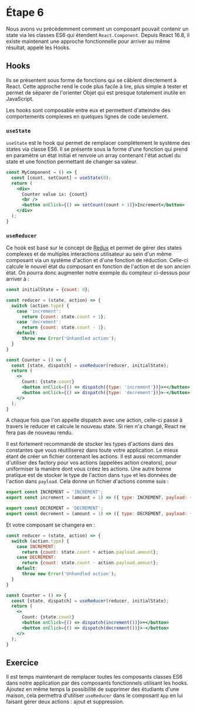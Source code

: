 # Étape 6

Nous avons vu précédemment comment un composant pouvait contenir un state via les classes ES6 qui étendent
`React.Component`. Depuis React 16.8, il existe maintenant une approche fonctionnelle pour arriver au même résultat,
appelé les Hooks.

## Hooks

Ils se présentent sous forme de fonctions qui se câblent directement à React. Cette approche rend le code plus facile
à lire, plus simple à tester et permet de séparer de l'orienter Objet qui est presque totalement inutile en JavaScript.

Les hooks sont composable entre eux et permettent d'atteindre des comportements complexes en quelques lignes de code
seulement.

### `useState`

`useState` est le hook qui permet de remplacer complètement le système des states via classe ES6. Il se présente
sous la forme d'une fonction qui prend en paramètre un état initial et renvoie un array contenant l'état actuel du
state et une fonction permettant de changer sa valeur.

```jsx harmony
const MyComponent = () => {
  const [count, setCount] = useState(0);
  return (
    <div>
      Counter value is: {count}
      <br />
      <button onClick={() => setCount(count + 1)}>Increment</button>
    </div>
  );
}
```

### `useReducer`

Ce hook est basé sur le concept de [Redux](https://redux.js.org/) et permet de gérer des states complexes et de
multiples interactions utilisateur au sein d'un même composant via un système d'action et d'une fonction de réduction.
Celle-ci calcule le nouvel état du composant en fonction de l'action et de son ancien état. On pourra donc augmenter
notre exemple du compteur ci-dessus pour arriver à :

```jsx harmony
const initialState = {count: 0};

const reducer = (state, action) => {
  switch (action.type) {
    case 'increment':
      return {count: state.count + 1};
    case 'decrement':
      return {count: state.count - 1};
    default:
      throw new Error('Unhandled action');
  }
}

const Counter = () => {
  const [state, dispatch] = useReducer(reducer, initialState);
  return (
    <>
      Count: {state.count}
      <button onClick={() => dispatch({type: 'increment'})}>+</button>
      <button onClick={() => dispatch({type: 'decrement'})}>-</button>
    </>
  );
}
```

A chaque fois que l'on appelle dispatch avec une action, celle-ci passe à travers le reducer et calcule le nouveau
state. Si rien n'a changé, React ne fera pas de nouveau rendu.

Il est fortement recommandé de stocker les types d'actions dans des constantes que vous réutiliserez dans toute votre
application. Le mieux étant de créer un fichier contenant les actions. Il est aussi recommander d'utiliser des factory
pour vos actions (appelées action creators), pour uniformiser la manière dont vous créez les actions. Une autre bonne
pratique est de stocker le type de l'action dans `type` et les données de l'action dans `payload`. Cela donne un fichier
d'actions comme suis :

```js
export const INCREMENT = 'INCREMENT';
export const increment = (amount = 1) => ({ type: INCREMENT, payload: { amount } })

export const DECREMENT = 'DECREMENT';
export const decrement = (amount = 1) => ({ type: DECREMENT, payload: { amount } })
```

Et votre composant se changera en :

```jsx harmony
const reducer = (state, action) => {
  switch (action.type) {
    case INCREMENT:
      return {count: state.count + action.payload.amount};
    case DECREMENT:
      return {count: state.count - action.payload.amount};
    default:
      throw new Error('Unhandled action');
  }
}

const Counter = () => {
  const [state, dispatch] = useReducer(reducer, initialState);
  return (
    <>
      Count: {state.count}
      <button onClick={() => dispatch(increment())}>+</button>
      <button onClick={() => dispatch(decrement())}>-</button>
    </>
  );
}
```

## Exercice

Il est temps maintenant de remplacer toutes les composants classes ES6 dans notre application par des composants
fonctionnels utilisant les hooks. Ajoutez en même temps la possibilité de supprimer des étudiants d'une maison, cela
permettra d'utiliser `useReducer` dans le composant `App` en lui faisant gérer deux actions : ajout et suppression.
